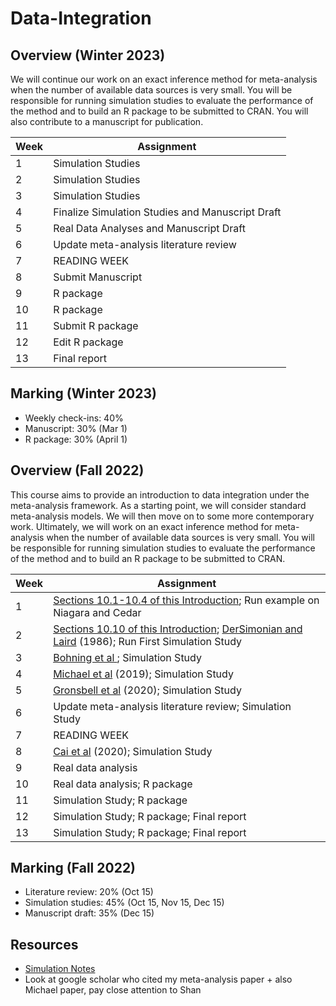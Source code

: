 # Data-Integration

## Overview (Winter 2023)

We will continue our work on an exact inference method for meta-analysis when the number of available data sources is very small. You will be responsible for running simulation studies to evaluate the performance of the method and to build an R package to be submitted to CRAN. You will also contribute to a manuscript for publication.


| Week | Assignment                            |
|------|---------------------------------------|
| 1    | Simulation Studies |
| 2    | Simulation Studies    |
| 3   |  Simulation Studies |
| 4   |  Finalize Simulation Studies and Manuscript Draft                    |
| 5 |     Real Data Analyses and Manuscript Draft |
| 6   |    Update meta-analysis literature review                        |
| 7    | READING WEEK                                          |
| 8    |  Submit Manuscript |
| 9    | R package                                      |
| 10   | R package                                   |
| 11   | Submit R package                                      |
| 12   | Edit R package                                  |
| 13   | Final report                                   |

## Marking (Winter 2023)

* Weekly check-ins: 40% 
* Manuscript: 30% (Mar 1)
* R package: 30%  (April 1)


## Overview (Fall 2022)

This course aims to provide an introduction to data integration under the meta-analysis framework.  As a starting point, we will consider standard meta-analysis models.  We will then move on to some more contemporary work.  Ultimately, we will work on an exact inference method for meta-analysis when the number of available data sources is very small. You will be responsible for running simulation studies to evaluate the performance of the method and to build an R package to be submitted to CRAN. 


| Week | Assignment                            |
|------|---------------------------------------|
| 1    | [Sections 10.1-10.4 of this Introduction](https://training.cochrane.org/handbook/current/chapter-10); Run example on Niagara and Cedar  |
| 2    | [Sections 10.10 of this Introduction](https://training.cochrane.org/handbook/current/chapter-10); [DerSimonian and Laird](https://pubmed.ncbi.nlm.nih.gov/3802833/) (1986); Run First Simulation Study    |
| 3   |  [Bohning et al ](https://pubmed.ncbi.nlm.nih.gov/12933591/);  Simulation Study|
| 4   |   [Michael et al](https://www.ncbi.nlm.nih.gov/pmc/articles/PMC7045874/) (2019); Simulation Study                       |
| 5 |     [Gronsbell et al](https://onlinelibrary.wiley.com/doi/full/10.1002/sim.8396) (2020); Simulation Study   |
| 6   |    Update meta-analysis literature review; Simulation Study                           |
| 7    | READING WEEK                                          |
| 8    | [Cai et al](https://arxiv.org/abs/2011.14423) (2020); Simulation Study |
| 9    | Real data analysis                                   |
| 10   | Real data analysis; R package                                   |
| 11   | Simulation Study; R package                                     |
| 12   | Simulation Study; R package; Final report                                   |
| 13   | Simulation Study; R package; Final report                                   |

## Marking (Fall 2022)

* Literature review: 20% (Oct 15)
* Simulation studies: 45% (Oct 15, Nov 15, Dec 15)
* Manuscript draft: 35%  (Dec 15)

## Resources

* [Simulation Notes](https://www4.stat.ncsu.edu/~davidian/st810a/simulation_handout.pdf)
* Look at google scholar who cited my meta-analysis paper + also Michael paper, pay close attention to Shan
